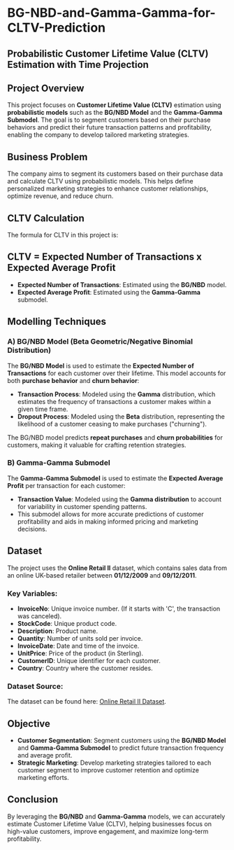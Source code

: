 # BG-NBD-and-Gamma-Gamma-for-CLTV-Prediction

## Probabilistic Customer Lifetime Value (CLTV) Estimation with Time Projection

## Project Overview

This project focuses on **Customer Lifetime Value (CLTV)** estimation using **probabilistic models** such as the **BG/NBD Model** and the **Gamma-Gamma Submodel**. The goal is to segment customers based on their purchase behaviors and predict their future transaction patterns and profitability, enabling the company to develop tailored marketing strategies.

## Business Problem

The company aims to segment its customers based on their purchase data and calculate CLTV using probabilistic models. This helps define personalized marketing strategies to enhance customer relationships, optimize revenue, and reduce churn.

## CLTV Calculation

The formula for CLTV in this project is:
## CLTV = Expected Number of Transactions x Expected Average Profit


- **Expected Number of Transactions**: Estimated using the **BG/NBD** model.
- **Expected Average Profit**: Estimated using the **Gamma-Gamma** submodel.

## Modelling Techniques

### A) BG/NBD Model (Beta Geometric/Negative Binomial Distribution)

The **BG/NBD Model** is used to estimate the **Expected Number of Transactions** for each customer over their lifetime. This model accounts for both **purchase behavior** and **churn behavior**:

- **Transaction Process**: Modeled using the **Gamma** distribution, which estimates the frequency of transactions a customer makes within a given time frame.
- **Dropout Process**: Modeled using the **Beta** distribution, representing the likelihood of a customer ceasing to make purchases ("churning"). 

The BG/NBD model predicts **repeat purchases** and **churn probabilities** for customers, making it valuable for crafting retention strategies.

### B) Gamma-Gamma Submodel

The **Gamma-Gamma Submodel** is used to estimate the **Expected Average Profit** per transaction for each customer:

- **Transaction Value**: Modeled using the **Gamma distribution** to account for variability in customer spending patterns.
- This submodel allows for more accurate predictions of customer profitability and aids in making informed pricing and marketing decisions.

## Dataset

The project uses the **Online Retail II** dataset, which contains sales data from an online UK-based retailer between **01/12/2009** and **09/12/2011**.

### Key Variables:
- **InvoiceNo**: Unique invoice number. (If it starts with 'C', the transaction was canceled).
- **StockCode**: Unique product code.
- **Description**: Product name.
- **Quantity**: Number of units sold per invoice.
- **InvoiceDate**: Date and time of the invoice.
- **UnitPrice**: Price of the product (in Sterling).
- **CustomerID**: Unique identifier for each customer.
- **Country**: Country where the customer resides.

### Dataset Source:

The dataset can be found here: [Online Retail II Dataset](https://archive.ics.uci.edu/ml/datasets/Online+Retail+II).

## Objective

- **Customer Segmentation**: Segment customers using the **BG/NBD Model** and **Gamma-Gamma Submodel** to predict future transaction frequency and average profit.
- **Strategic Marketing**: Develop marketing strategies tailored to each customer segment to improve customer retention and optimize marketing efforts.

## Conclusion

By leveraging the **BG/NBD** and **Gamma-Gamma** models, we can accurately estimate Customer Lifetime Value (CLTV), helping businesses focus on high-value customers, improve engagement, and maximize long-term profitability.
